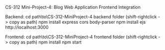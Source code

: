 CS-312 Mini-Project-4: Blog Web Application Frontend Integration

Backend:
cd path\to\CS-312-MiniProject-4 backend folder (shift-rightclick -> copy as path)
npm install express cors body-parser
npm install ejs
http://localhost:3000

Frontend:
cd path\to\CS-312-MiniProject-4 frontend folder (shift-rightclick -> copy as path)
npm install
npm start
